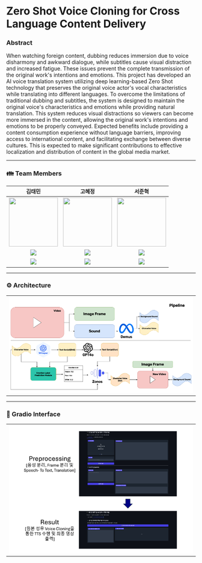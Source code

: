 # Zero Shot Voice Cloning for Cross Language Content Delivery
### Abstract
When watching foreign content, dubbing reduces immersion due to voice disharmony and awkward dialogue, while subtitles cause visual distraction and increased fatigue. These issues prevent the complete transmission of the original work's intentions and emotions.
This project has developed an AI voice translation system utilizing deep learning-based Zero Shot technology that preserves the original voice actor's vocal characteristics while translating into different languages. To overcome the limitations of traditional dubbing and subtitles, the system is designed to maintain the original voice's characteristics and emotions while providing natural translation. This system reduces visual distractions so viewers can become more immersed in the content, allowing the original work's intentions and emotions to be properly conveyed.
Expected benefits include providing a content consumption experience without language barriers, improving access to international content, and facilitating exchange between diverse cultures. This is expected to make significant contributions to effective localization and distribution of content in the global media market.

---

### 👪 Team Members
김태민|고혜정|서준혁
:-:|:-:|:-:|
<img src='https://avatars.githubusercontent.com/u/96530685?v=4' height=130 width=130></img>|<img src='https://avatars.githubusercontent.com/u/190566247?v=4' height=130 width=130></img>|<img src='https://avatars.githubusercontent.com/u/105350096?v=4' height=130 width=130></img>|
<a href="https://github.com/taemin6697" target="_blank"><img src="https://img.shields.io/badge/Github-black.svg?&style=round&logo=github"/></a>|<a href="https://github.com/Kohyejung" target="_blank"><img src="https://img.shields.io/badge/Github-black.svg?&style=round&logo=github"/></a>|<a href="https://github.com/SeoBuAs" target="_blank"><img src="https://img.shields.io/badge/Github-black.svg?&style=round&logo=github"/></a>
<a href="mailto:taemin6697@gmail.com" target="_blank"><img src="https://img.shields.io/badge/Gmail-EA4335?style&logo=Gmail&logoColor=white"/></a>|<a href="mailto:helenko7738@gmail.com" target="_blank"><img src="https://img.shields.io/badge/Gmail-EA4335?style&logo=Gmail&logoColor=white"/></a>|<a href="mailto:withop9974@gmail.com" target="_blank"><img src="https://img.shields.io/badge/Gmail-EA4335?style&logo=Gmail&logoColor=white"/></a>|

---

<h3> ⚙️ Architecture </h3>
<table>
  <tr>
    <td><img src="./image/Pipeline.png" alt="Image 1"/></td>
  </tr>
</table>

---

<h3> 🎥 Gradio Interface </h3>
<table>
  <tr>
    <td><img src="./image/Gradio_.png" alt="Image 2"/></td>
  </tr>
</table>
